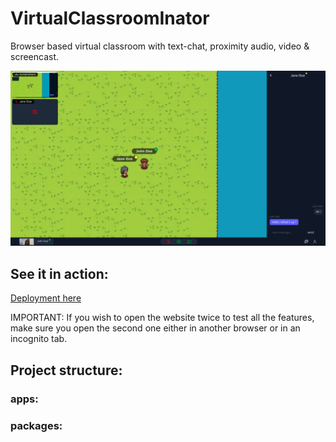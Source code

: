 # VirtualClassroomInator

Browser based virtual classroom with text-chat, proximity audio, video & screencast.

![Demo-image](_github/virtualclassroominator.png)

## See it in action:

[Deployment here](https://virtualclassroominator.un-indien-dans-la-ville.store/)

IMPORTANT: If you wish to open the website twice to test all the features, make sure you open
the second one either in another browser or in an incognito tab.

## Project structure:

### apps:

### packages:
